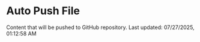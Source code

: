 # Auto Push File

Content that will be pushed to GitHub repository.
Last updated: 07/27/2025, 01:12:58 AM